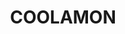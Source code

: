 ---
lastmod: '2025-04-06T06:05:20+00:00'
latitude: -34.804991
layout: suburb
longitude: 147.193088
postcode: '2701'
state: NSW
title: COOLAMON
url: /nsw/coolamon/
---